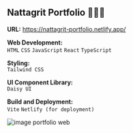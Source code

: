## Nattagrit Portfolio 👨🏻‍💻

**URL:** https://nattagrit-portfolio.netlify.app/

**Web Development:**\
`HTML` `CSS` `JavaScript` `React` `TypeScript`
  
**Styling:**\
`Tailwind CSS`
  
**UI Component Library:**\
`Daisy UI`
  
**Build and Deployment:**\
`Vite` `Netlify (for deployment)`

![image portfolio web](https://github.com/Basicbay/Portfolio-Website/assets/151770227/fe948dcc-2f4b-4408-b2fb-2c49c9f87d65)


